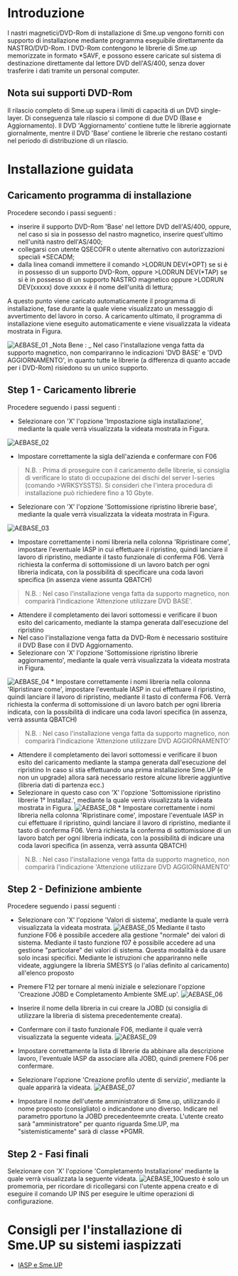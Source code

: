 # Introduzione
I nastri magnetici/DVD-Rom di installazione di Sme.up vengono forniti con supporto di installazione mediante programma eseguibile direttamente da NASTRO/DVD-Rom.
I DVD-Rom contengono le librerie di Sme.up memorizzate in formato *SAVF, e possono essere caricate sul sistema di destinazione direttamente dal lettore DVD dell'AS/400, senza dover trasferire i dati tramite un personal computer.

## Nota sui supporti DVD-Rom
Il rilascio completo di Sme.up supera i limiti di capacità di un DVD single-layer. Di conseguenza tale rilascio si compone di due DVD (Base e Aggiornamento).
Il DVD 'Aggiornamento' contiene tutte le librerie aggiornate giornalmente, mentre il DVD 'Base' contiene le librerie che restano costanti nel periodo di distribuzione di un rilascio.

# Installazione guidata
## Caricamento programma di installazione
Procedere secondo i passi seguenti : 
 - inserire il supporto DVD-Rom 'Base' nel lettore DVD dell'AS/400, oppure, nel caso si sia in possesso del nastro magnetico, inserire quest'ultimo nell'unità nastro dell'AS/400;
 - collegarsi con utente QSECOFR o utente alternativo con autorizzazioni speciali *SECADM;
 - dalla linea comandi immettere il comando >LODRUN DEV(*OPT) se si è in possesso di un supporto DVD-Rom, oppure >LODRUN DEV(*TAP) se si è in possesso di un supporto NASTRO magnetico oppure >LODRUN DEV(xxxxx) dove xxxxx è il nome dell'unità di lettura;

A questo punto viene caricato automaticamente il programma di installazione, fase durante la quale viene visualizzato un messaggio di avvertimento del lavoro in corso.
A caricamento ultimato, il programma di installazione viene eseguito automaticamente e viene visualizzata la videata mostrata in Figura.

![A£BASE_01](http://localhost:3000/immagini/A£BASE_IN1/AXBASE_01.png)
_Nota Bene : _ Nel caso l'installazione venga fatta da supporto magnetico, non compariranno le indicazioni 'DVD BASE' e 'DVD AGGIORNAMENTO', in quanto tutte le librerie (a differenza di quanto accade per i DVD-Rom) risiedono su un unico supporto.

## Step 1 - Caricamento librerie
Procedere seguendo i passi seguenti : 
 * Selezionare con 'X' l'opzione 'Impostazione sigla installazione', mediante la quale verrà visualizzata la videata mostrata in Figura.

![A£BASE_02](http://localhost:3000/immagini/A£BASE_IN1/AXBASE_02.png)
 * Impostare correttamente la sigla dell'azienda e confermare con F06
>N.B. :  Prima di proseguire con il caricamento delle librerie, si consiglia di verificare lo stato di occupazione dei dischi del server I-series (comando >WRKSYSSTS). Si consideri che l'intera procedura di installazione può richiedere fino a 10 Gbyte.

 * Selezionare con 'X' l'opzione 'Sottomissione ripristino librerie base', mediante la quale verrà visualizzata la videata mostrata in Figura.

![A£BASE_03](http://localhost:3000/immagini/A£BASE_IN1/AXBASE_03.png)
 * Impostare correttamente i nomi libreria nella colonna 'Ripristinare come', impostare l'eventuale IASP in cui effettuare il ripristino, quindi lanciare il lavoro di ripristino, mediante il tasto funzionale di conferma F06. Verrà richiesta la conferma di sottomissione di un lavoro batch per ogni libreria indicata, con la possibilità di specificare una coda lavori specifica (in assenza viene assunta QBATCH)
>N.B. :  Nel caso l'installazione venga fatta da supporto magnetico, non comparirà l'indicazione 'Attenzione utilizzare DVD BASE'.

 * Attendere il completamento dei lavori sottomessi e verificare il buon esito del caricamento, mediante la stampa generata dall'esecuzione del ripristino
 * Nel caso l'installazione venga fatta da DVD-Rom è necessario sostituire il DVD Base con il DVD Aggiornamento.
 * Selezionare con 'X' l'opzione 'Sottomissione ripristino librerie aggiornamento', mediante la quale verrà visualizzata la videata mostrata in Figura.

![A£BASE_04](http://localhost:3000/immagini/A£BASE_IN1/AXBASE_04.png) * Impostare correttamente i nomi libreria nella colonna 'Ripristinare come', impostare l'eventuale IASP in cui effettuare il ripristino, quindi lanciare il lavoro di ripristino, mediante il tasto di conferma F06. Verrà richiesta la conferma di sottomissione di un lavoro batch per ogni libreria indicata, con la possibilità di indicare una coda lavori specifica (in assenza, verrà assunta QBATCH)
>N.B. :  Nel caso l'installazione venga fatta da supporto magnetico, non comparirà l'indicazione 'Attenzione utilizzare DVD AGGIORNAMENTO'

 * Attendere il completamento dei lavori sottomessi e verificare il buon esito del caricamento mediante la stampa generata dall'esecuzione del ripristino
In caso si stia effettuando una prima installazione Sme.UP (e non un upgrade) allora sarà necessario restore alcune librerie aggiuntive (libreria dati di partenza ecc.)
 * Selezionare in questo caso con 'X' l'opzione 'Sottomissione ripristino librerie 1° Installaz.', mediante la quale verrà visualizzata la videata mostrata in Figura.
![A£BASE_08](http://localhost:3000/immagini/A£BASE_IN1/AXBASE_08.png) * Impostare correttamente i nomi libreria nella colonna 'Ripristinare come', impostare l'eventuale IASP in cui effettuare il ripristino, quindi lanciare il lavoro di ripristino, mediante il tasto di conferma F06. Verrà richiesta la conferma di sottomissione di un lavoro batch per ogni libreria indicata, con la possibilità di indicare una coda lavori specifica (in assenza, verrà assunta QBATCH)
>N.B. :  Nel caso l'installazione venga fatta da supporto magnetico, non comparirà l'indicazione 'Attenzione utilizzare DVD AGGIORNAMENTO'

## Step 2 - Definizione ambiente
Procedere seguendo i passi seguenti : 
 * Selezionare con 'X' l'opzione 'Valori di sistema', mediante la quale verrà visualizzata la videata mostrata.
![A£BASE_05](http://localhost:3000/immagini/A£BASE_IN1/AXBASE_05.png)
Mediante il tasto funzione F06 è possibile accedere alla gestione "normale" dei valori di sistema.
Mediante il tasto funzione f07 è possibile accedere ad una gestione "particolare" dei valori di sistema. Questa modalità è da usare solo incasi specifici.
Mediante le istruzioni che appariranno nelle videate, aggiungere la libreria SMESYS (o l'alias definito al caricamento) all'elenco proposto
 * Premere F12 per tornare al menù iniziale e selezionare l'opzione 'Creazione JOBD e Completamento Ambiente SME.up'.
![A£BASE_06](http://localhost:3000/immagini/A£BASE_IN1/AXBASE_06.png)
 * Inserire il nome della libreria in cui creare la JOBD (si consiglia di utilizzare la libreria di sistema precedentemente creata).
 * Confermare con il tasto funzionale F06, mediante il quale verrà visualizzata la seguente videata.
![A£BASE_09](http://localhost:3000/immagini/A£BASE_IN1/AXBASE_09.png)
 * Impostare correttamente la lista di librerie da abbinare alla descrizione lavoro, l'eventuale IASP da associare alla JOBD, quindi premere F06 per confermare.

 * Selezionare l'opzione 'Creazione profilo utente di servizio', mediante la quale apparirà la videata.
![A£BASE_07](http://localhost:3000/immagini/A£BASE_IN1/AXBASE_07.png)
 * Impostare il nome dell'utente amministratore di Sme.up, utilizzando il nome proposto (consigliato) o indicandone uno diverso. Indicare nel parametro pportuno la JOBD precedenteemnte creata.
L'utente creato sarà "amministratore" per quanto riguarda Sme.UP, ma "sistemisticamente" sarà di classe *PGMR.

## Step 2 - Fasi finali
Selezionare con 'X' l'opzione 'Completamento Installazione' mediante la quale verrà visualizzata la seguente videata.
![A£BASE_10](http://localhost:3000/immagini/A£BASE_IN1/AXBASE_10.png)Questo è solo un promemoria, per ricordare di ricollegarsi con l'utente appena creato e di eseguire il comando UP INS per eseguire le ultime operazioni di configurazione.

# Consigli per l'installazione di Sme.UP su sistemi iaspizzati
- [IASP e Sme.UP](Sorgenti/DOC/TA/B£AMO/A£BASE_IA1)
